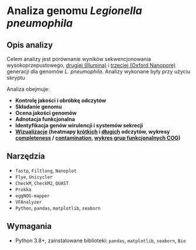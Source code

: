 # Analiza genomu *Legionella pneumophila*

## Opis analizy
Celem analizy jest porównanie wyników sekwencjonowania wysokoprzepustowego, [drugiej (Illumina)](./analiza_skrypt/analiza_short_reads.md) i [trzeciej (Oxford Nanopore)](./analiza_skrypt/analiza_long_reads.md) generacji dla genomów *L. pneumophila*. Analizy wykonane były przy użyciu skryptu

Analiza obejmuje:

- **Kontrolę jakości i obróbkę odczytów**
- **Składanie genomu**
- **Ocena jakości genomów**
- **Adnotacja funkcjonalna**
- **Identyfikacja genów wirulencji i systemów sekrecji**
- **[Wizualizacje](./analiza_skrypt/Wizualizacje_danych.md) (heatmapy [krótkich](./Wizualizacje/heatmapa_genow_short_reads.png) i [długich](./Wizualizacje/heatmapa_genow_long_reads.png) odczytów, wykresy [completeness](./Wizualizacje/porownanie_kompletnosci.png) / [contamination](./Wizualizacje/porownanie_kontaminacji.png), [wykres grup funkcjonalnych COG](./Wizualizacje/L5_cog_wykres.png))**

## Narzędzia
- `fastp`, `Filtlong`, `Nanoplot`
- `Flye`, `Unicycler`
- `CheckM`, `CheckM2`, `QUAST`
- `Prokka`
- `eggNOG-mapper`
- `VFAnalyzer`
- `Python`, `pandas`, `matplotlib`, `seaborn`


## Wymagania
- Python 3.8+, zainstalowane biblioteki: `pandas`, `matplotlib`, `seaborn`, `Bio`


